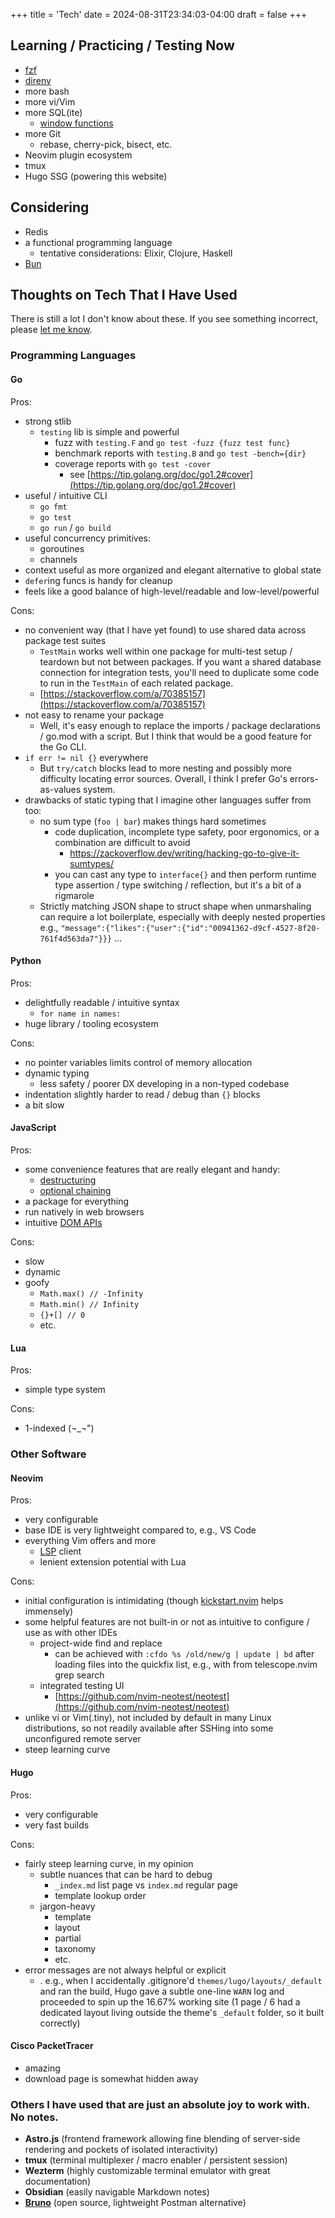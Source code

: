 +++
title = 'Tech'
date = 2024-08-31T23:34:03-04:00
draft = false
+++

## Learning / Practicing / Testing Now

-   [fzf](https://junegunn.github.io/fzf/)
-   [direnv](https://direnv.net/)
-   more bash
-   more vi/Vim
-   more SQL(ite)
    -   [window functions](https://www.sqlite.org/windowfunctions.html)
-   more Git
    -   rebase, cherry-pick, bisect, etc.
-   Neovim plugin ecosystem
-   tmux
-   Hugo SSG (powering this website)

## Considering

-   Redis
-   a functional programming language
    -   tentative considerations: Elixir, Clojure, Haskell
-   [Bun](https://bun.sh/)

## Thoughts on Tech That I Have Used

There is still a lot I don't know about these. If you see something incorrect, please [let me know](mailto:julianlindsaykaufman@gmail.com).

### Programming Languages

#### Go

Pros:

-   strong stlib
    -   `testing` lib is simple and powerful
        -   fuzz with `testing.F` and `go test -fuzz {fuzz test func}`
        -   benchmark reports with `testing.B` and `go test -bench={dir}`
        -   coverage reports with `go test -cover`
            -   see [https://tip.golang.org/doc/go1.2#cover](https://tip.golang.org/doc/go1.2#cover)
-   useful / intuitive CLI
    -   `go fmt`
    -   `go test`
    -   `go run` / `go build`
-   useful concurrency primitives:
    -   goroutines
    -   channels
-   context useful as more organized and elegant alternative to global state
-   `defer`ing funcs is handy for cleanup
-   feels like a good balance of high-level/readable and low-level/powerful

Cons:

-   no convenient way (that I have yet found) to use shared data across package test suites
    -   `TestMain` works well within one package for multi-test setup / teardown but not between packages. If you want a shared database connection for integration tests, you'll need to duplicate some code to run in the `TestMain` of each related package.
    -   [https://stackoverflow.com/a/70385157](https://stackoverflow.com/a/70385157)
-   not easy to rename your package
    -   Well, it's easy enough to replace the imports / package declarations / go.mod with a script. But I think that would be a good feature for the Go CLI.
-   `if err != nil {}` everywhere
    -   But `try/catch` blocks lead to more nesting and possibly more difficulty locating error sources. Overall, I think I prefer Go's errors-as-values system.
-   drawbacks of static typing that I imagine other languages suffer from too:
    -   no sum type (`foo | bar`) makes things hard sometimes
        -   code duplication, incomplete type safety, poor ergonomics, or a combination are difficult to avoid
            -   https://zackoverflow.dev/writing/hacking-go-to-give-it-sumtypes/
        -   you can cast any type to `interface{}` and then perform runtime type assertion / type switching / reflection, but it's a bit of a rigmarole
    -   Strictly matching JSON shape to struct shape when unmarshaling can require a lot boilerplate, especially with deeply nested properties e.g., `"message":{"likes":{"user":{"id":"00941362-d9cf-4527-8f20-761f4d563da7"}}}` ...

#### Python

Pros:

-   delightfully readable / intuitive syntax
    -   `for name in names:`
-   huge library / tooling ecosystem

Cons:

-   no pointer variables limits control of memory allocation
-   dynamic typing
    -   less safety / poorer DX developing in a non-typed codebase
-   indentation slightly harder to read / debug than `{}` blocks
-   a bit slow

#### JavaScript

Pros:

-   some convenience features that are really elegant and handy:
    -   [destructuring](https://javascript.info/destructuring-assignment)
    -   [optional chaining](https://github.com/tc39/proposal-optional-chaining)
-   a package for everything
-   run natively in web browsers
-   intuitive [DOM APIs](https://en.wikipedia.org/wiki/Document_Object_Model#Manipulating_the_DOM_tree)

Cons:

-   slow
-   dynamic
-   goofy
    -   `Math.max() // -Infinity`
    -   `Math.min() // Infinity`
    -   `{}+[] // 0`
    -   etc.

#### Lua

Pros:

-   simple type system

Cons:

-   1-indexed (¬_¬")

### Other Software

#### Neovim

Pros:

-   very configurable
-   base IDE is very lightweight compared to, e.g., VS Code
-   everything Vim offers and more
    -   [LSP](../tech-qna#what-is-lsp-what-problems-does-it-solve) client
    -   lenient extension potential with Lua

Cons:

-   initial configuration is intimidating (though [kickstart.nvim](https://github.com/nvim-lua/kickstart.nvim) helps immensely)
-   some helpful features are not built-in or not as intuitive to configure / use as with other IDEs
    -   project-wide find and replace
        -   can be achieved with `:cfdo %s /old/new/g | update | bd` after loading files into the quickfix list, e.g., with <c-Q> from telescope.nvim grep search
    -   integrated testing UI
        -   [https://github.com/nvim-neotest/neotest](https://github.com/nvim-neotest/neotest)
-   unlike vi or Vim(.tiny), not included by default in many Linux distributions, so not readily available after SSHing into some unconfigured remote server
-   steep learning curve

#### Hugo

Pros:

-   very configurable
-   very fast builds

Cons:

-   fairly steep learning curve, in my opinion
    -   subtle nuances that can be hard to debug
        -   `_index.md` list page vs `index.md` regular page
        -   template lookup order
    -   jargon-heavy
        -   template
        -   layout
        -   partial
        -   taxonomy
        -   etc.
-   error messages are not always helpful or explicit
    -   . e.g., when I accidentally .gitignore'd `themes/lugo/layouts/_default` and ran the build, Hugo gave a subtle one-line `WARN` log and proceeded to spin up the 16.67% working site (1 page / 6 had a dedicated layout living outside the theme's `_default` folder, so it built correctly)

#### Cisco PacketTracer

-   amazing
-   download page is somewhat hidden away

### Others I have used that are just an absolute joy to work with. No notes.

-   **Astro.js** (frontend framework allowing fine blending of server-side rendering and pockets of isolated interactivity)
-   **tmux** (terminal multiplexer / macro enabler / persistent session)
-   **Wezterm** (highly customizable terminal emulator with great documentation)
-   **Obsidian** (easily navigable Markdown notes)
-   [**Bruno**](https://github.com/usebruno/bruno) (open source, lightweight Postman alternative)
